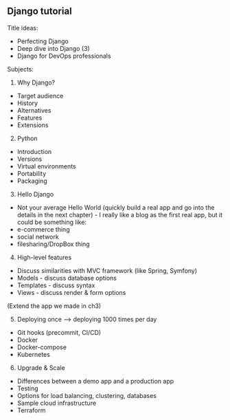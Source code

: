 ## Django tutorial

Title ideas:

- Perfecting Django
- Deep dive into Django (3)
- Django for DevOps professionals

Subjects:

1) Why Django?
  - Target audience
  - History
  - Alternatives
  - Features
  - Extensions

2) Python
  - Introduction
  - Versions
  - Virtual environments
  - Portability
  - Packaging

3) Hello Django
  - Not your average Hello World
  (quickly build a real app and go into the details in the next chapter) - I really like a blog as the first real app, but it could be something like:
  - e-commerce thing
  - social network
  - filesharing/DropBox thing

4) High-level features
  - Discuss similarities with MVC framework (like Spring, Symfony)
  - Models - discuss database options
  - Templates - discuss syntax
  - Views - discuss render & form options
   
  (Extend the app we made in ch3)

5) Deploying once --> deploying 1000 times per day
  - Git hooks (precommit, CI/CD)
  - Docker
  - Docker-compose
  - Kubernetes

6) Upgrade & Scale
  - Differences between a demo app and a production app
  - Testing
  - Options for load balancing, clustering, databases
  - Sample cloud infrastructure
  - Terraform
